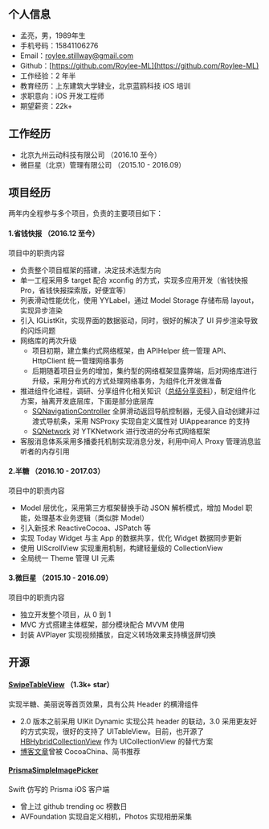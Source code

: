 ## 个人信息

* 孟亮，男，1989年生
* 手机号码：15841106276
* Email：[roylee.stillway@gmail.com](roylee.stillway@gmail.com)
* Github：[https://github.com/Roylee-ML](https://github.com/Roylee-ML)
* 工作经验：2 年半
* 教育经历：上东建筑大学肄业，北京蓝鸥科技 iOS 培训
* 求职意向：iOS 开发工程师
* 期望薪资：22k+

## 工作经历 

* 北京九州云动科技有限公司 （2016.10 至今）
* 微巨星（北京）管理有限公司 （2015.10 - 2016.09）

## 项目经历

两年内全程参与多个项⽬，负责的主要项⽬如下：

#### 1.省钱快报 （2016.12 至今）

项目中的职责内容

* 负责整个项目框架的搭建，决定技术选型方向
* 单一工程采用多 target 配合 xconfig 的方式，实现多应用开发（省钱快报 Pro，省钱快报探索版，好便宜等）
* 列表滑动性能优化，使用 YYLabel，通过 Model Storage 存储布局 layout，实现异步渲染
* 引入 IGListKit，实现界面的数据驱动，同时，很好的解决了 UI 异步渲染导致的闪烁问题
* 网络库的两次升级
	- 项目初期，建立集约式网络框架，由 APIHelper 统一管理 API、HttpClient 统一管理网络事务
	- 后期随着项目业务的增加，集约型的网络框架显露弊端，后对网络库进行升级，采用分布式的方式处理网络事务，为组件化开发做准备
* 推进组件化进程，调研、分享组件化相关知识（[总结分享资料](https://github.com/Roylee-ML/Interview/blob/master/model_source.md)），制定组件化方案，抽离开发底层库，下面是部分底层库
	- [SQNavigationController](https://github.com/Roylee-ML/SQNavigationController) 全屏滑动返回导航控制器，无侵入自动创建非过渡式导航条，采用 NSProxy 实现自定义属性对 UIAppearance 的支持
	- [SQNetwork](https://github.com/Roylee-ML/SQNetwork) 对 YTKNetwork 进行改进的分布式网络框架
* 客服消息体系采用多播委托机制实现消息分发，利用中间人 Proxy 管理消息监听者的内存引用

#### 2.半糖 （2016.10 - 2017.03）

项目中的职责内容

* Model 层优化，采用第三方框架替换手动 JSON 解析模式，增加 Model 职能，处理基本业务逻辑（类似胖 Model）
* 引入新技术 ReactiveCocoa、JSPatch 等
* 实现 Today Widget 与主 App 的数据共享，优化 Widget 数据同步更新
* 使用 UIScrollView 实现重用机制，构建轻量级的 CollectionView
* 全局统一 Theme 管理 UI 元素

#### 3.微巨星 （2015.10 - 2016.09）

项目中的职责内容

* 独立开发整个项目，从 0 到 1
* MVC 方式搭建主体框架，部分模块配合 MVVM 使用
* 封装 AVPlayer 实现视频播放，自定义转场效果支持横竖屏切换

## 开源

#### [SwipeTableView](https://github.com/Roylee-ML/SwipeTableView) （1.3k+ star）

实现半糖、美丽说等首页效果，具有公共 Header 的横滑组件

* 2.0 版本之前采用 UIKit Dynamic 实现公共 header 的联动，3.0 采用更友好的方式实现，很好的支持了 UITableView。目前，也开源了 [HBHybridCollectionView](https://github.com/Roylee-ML/HBHybridCollectionView) 作为 UICollectionView 的替代方案
* [博客文章](http://error408.com/2016/07/14/SwipeTableView/)曾被 CocoaChina、简书推荐

#### [PrismaSimpleImagePicker](https://github.com/Roylee-ML/PrismaSimpleImagePicker)

Swift 仿写的 Prisma iOS 客户端

* 曾上过 github trending oc 榜数日
* AVFoundation 实现自定义相机，Photos 实现相册采集





